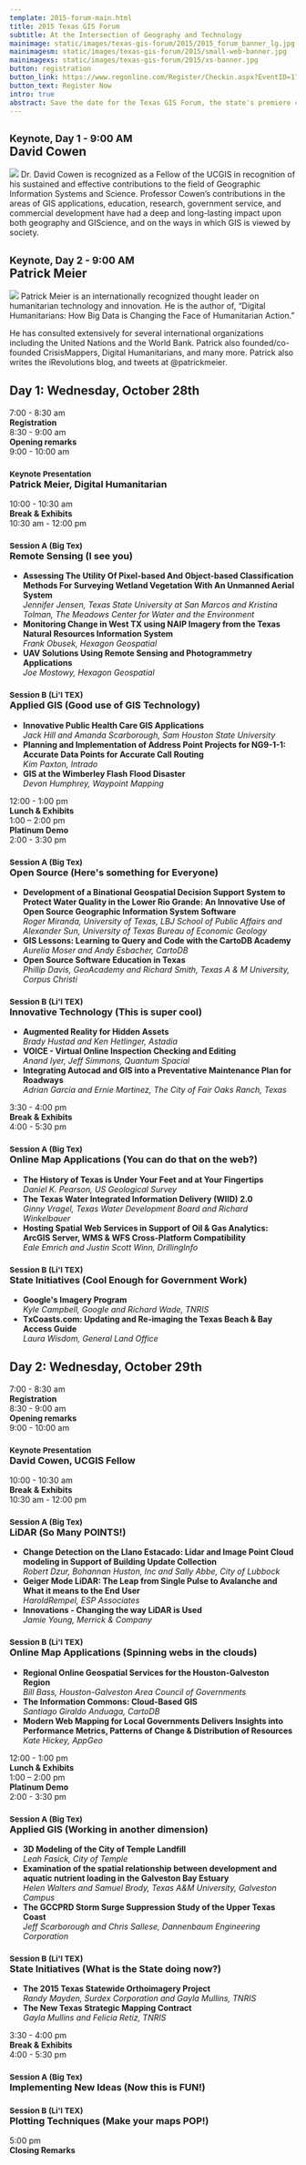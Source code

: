 ```yaml
---
template: 2015-forum-main.html
title: 2015 Texas GIS Forum
subtitle: At the Intersection of Geography and Technology
mainimage: static/images/texas-gis-forum/2015/2015_forum_banner_lg.jpg
mainimagesm: static/images/texas-gis-forum/2015/small-web-banner.jpg
mainimagexs: static/images/texas-gis-forum/2015/xs-banner.jpg
button: registration
button_link: https://www.regonline.com/Register/Checkin.aspx?EventID=1725172
button_text: Register Now
intro: true
abstract: Save the date for the Texas GIS Forum, the state's premiere conference for the geospatial professional community.
---
```

<div class="row">
<div class="col-md-6 keynote2015">
<h2><small>Keynote, Day 1 - 9:00 AM</small> <br>David Cowen</h2>

<p><img class="pull-right img-circle" src="{{ m.link('static/images/texas-gis-forum/2015/david_cowen.jpg')}}"> Dr. David Cowen is recognized as a Fellow of the UCGIS in recognition of his sustained and effective contributions to the field of Geographic Information Systems and Science. Professor Cowen’s contributions in the areas of GIS applications, education, research, government service, and commercial development have had a deep and long-lasting impact upon both geography and GIScience, and on the ways in which GIS is viewed by society.</p>
</div>

<div class="col-md-6 keynote2015">
<h2><small>Keynote, Day 2 - 9:00 AM</small> <br>Patrick Meier</h2>

<p><img class="pull-right img-circle" src="{{ m.link('static/images/texas-gis-forum/2015/patrick.jpg')}}"> Patrick Meier is an internationally recognized thought leader on humanitarian technology and innovation. He is the author of, “Digital Humanitarians: How Big Data is Changing the Face of Humanitarian Action.”</p>

<p>He has consulted extensively for several international organizations including the United Nations and the World Bank. Patrick also founded/co-founded CrisisMappers, Digital Humanitarians, and many more. Patrick also writes the iRevolutions blog, and tweets at @patrickmeier.</p>
</div>
</div>

<div class="container agenda-full">
<div class="row">
<h2>Day 1: Wednesday, October 28th</h2>
<div class="col-sm-2">
  7:00 - 8:30 am
  </div>
  <div class="col-sm-10">
    <strong>Registration</strong>
  </div>
</div>
<div class="row agenda-bg">
  <div class="col-sm-2">
  8:30 - 9:00 am
  </div>
  <div class="col-sm-10">
    <strong>Opening remarks</strong>
  </div>
</div>
<div class="row">
  <div class="col-sm-2">
  9:00 - 10:00 am
  </div>
  <div class="col-sm-10">
    <h3><small>Keynote Presentation</small><br>Patrick Meier, Digital Humanitarian</h3>
  </div>
</div>
<div class="row agenda-bg">
  <div class="col-sm-2">
  10:00 - 10:30 am
  </div>
  <div class="col-sm-10">
    <strong>Break &amp; Exhibits</strong>
  </div>
</div>

<div class="row">

<div class="col-sm-2">
  10:30 am - 12:00 pm
  </div>
  <div class="col-sm-10 col-md-5">
    <h3><small>Session A (Big Tex)</small><br>Remote Sensing (I see you)</h3>
    <ul class="agenda-track">
      <li><strong>Assessing The Utility Of Pixel-based And Object-based Classification Methods For Surveying Wetland Vegetation With An Unmanned Aerial System</strong><br>
     <em>Jennifer Jensen, Texas State University at San Marcos and Kristina Tolman, The Meadows Center for Water and the Environment</em></li>
    <li><strong>Monitoring Change in West TX using NAIP Imagery from the Texas Natural Resources Information System</strong><br>
    <em>Frank Obusek, Hexagon Geospatial</em></li>
    <li><strong>UAV Solutions Using Remote Sensing and Photogrammetry Applications</strong><br>
    <em>Joe Mostowy, Hexagon Geospatial</em></li>
  </ul>
  </div>
  <div class="col-sm-10 col-md-5 col-sm-offset-2 col-md-offset-0">
        <h3><small>Session B (Li'l TEX)</small><br>Applied GIS (Good use of GIS Technology)</h3>
    <ul class="agenda-track">
      <li><strong>Innovative Public Health Care GIS Applications</strong><br>
        <em>Jack Hill and Amanda Scarborough, Sam Houston State University</em></li>
    <li><strong>Planning and Implementation of Address Point Projects for NG9-1-1: Accurate Data Points for Accurate Call Routing</strong><br>
    <em>Kim Paxton, Intrado</em></li>
    <li><strong>GIS at the Wimberley Flash Flood Disaster </strong><br>
      <em>Devon Humphrey, Waypoint Mapping</em></li>
  </ul>
  </div>
</div>

<div class="row agenda-bg">
  <div class="col-sm-2">
  12:00 - 1:00 pm
  </div>
  <div class="col-sm-10">
    <strong>Lunch &amp; Exhibits</strong>
  </div>
</div>

<div class="row">
  <div class="col-sm-2">
  1:00 – 2:00 pm
  </div>
  <div class="col-sm-10">
    <strong>Platinum Demo</strong>
  </div>
</div>

<div class="row agenda-bg"> 
<div class="col-sm-2">
  2:00 - 3:30 pm
  </div>
  <div class="col-sm-10 col-md-5">
    <h3><small>Session A (Big Tex)</small><br>Open Source (Here's something for Everyone)</h3>
    <ul class="agenda-track">
      <li><strong>Development of a Binational Geospatial Decision Support System to Protect Water Quality in the Lower Rio Grande: An Innovative Use of Open Source Geographic Information System Software</strong><br>
      <em>Roger Miranda, University of Texas, LBJ School of Public Affairs and Alexander Sun, University of Texas Bureau of Economic Geology</em></li>
    <li><strong>GIS Lessons: Learning to Query and Code with the CartoDB Academy </strong><br>
    <em> Aurelia Moser and Andy Esbacher, CartoDB</em></li>
    <li><strong>Open Source Software Education in Texas</strong><br>
    <em>Phillip Davis, GeoAcademy and Richard Smith, Texas A &amp; M University, Corpus Christi</em></li>
  </ul>
  </div>
  <div class="col-sm-10 col-md-5 col-sm-offset-2 col-md-offset-0">
        <h3><small>Session B (Li'l TEX)</small><br>Innovative Technology (This is super cool)</h3>
    <ul class="agenda-track" >
      <li><strong>Augmented Reality for Hidden Assets</strong><br>
        <em>Brady Hustad and Ken Hetlinger, Astadia</em></li>
    <li><strong>VOICE - Virtual Online Inspection Checking and Editing</strong><br>
      <em>Anand Iyer, Jeff Simmons, Quantum Spacial</em></li>
    <li><strong>Integrating Autocad and GIS into a Preventative Maintenance Plan for Roadways</strong><br>
    <em>Adrian Garcia and Ernie Martinez, The City of Fair Oaks Ranch, Texas</em></li>
  </ul>
  </div>
</div>

<div class="row">
  <div class="col-sm-2">
  3:30 - 4:00 pm
  </div>
  <div class="col-sm-10">
    <strong>Break &amp; Exhibits</strong>
  </div>
</div>

<div class="row agenda-bg"> 
<div class="col-sm-2">
  4:00 - 5:30 pm
  </div>
  <div class="col-sm-10 col-md-5">
    <h3><small>Session A (Big Tex)</small><br>
      Online Map Applications (You can do that on the web?)</h3>
    <ul class="agenda-track">
      <li><strong>The History of Texas is Under Your Feet and at Your Fingertips</strong><br>
      <em> Daniel K. Pearson, US Geological Survey</em>
      </li>
      <li><strong>The Texas Water Integrated Information Delivery (WIID) 2.0</strong><br>
      <em>Ginny Vragel, Texas Water Development Board and Richard Winkelbauer</em></li>
      <li><strong>Hosting Spatial Web Services in Support of Oil &amp; Gas Analytics: ArcGIS  Server, WMS &amp; WFS Cross-Platform Compatibility</strong><br>
    <em>Eale Emrich and Justin Scott Winn, DrillingInfo</em></li>
  </ul>
  </div>
  <div class="col-sm-10 col-md-5 col-sm-offset-2 col-md-offset-0">
        <h3><small>Session B (Li'l TEX)</small><br>
          State Initiatives (Cool Enough for Government Work)</h3>
    <ul>
      <li><strong>Google's Imagery Program</strong><br>
        <em>Kyle Campbell, Google and Richard Wade, TNRIS</em></li>
    <li><strong>TxCoasts.com: Updating and Re-imaging the Texas Beach &amp; Bay Access Guide</strong><br>
      <em>Laura Wisdom, General Land Office</em></li>
  </ul>
  </div>
</div>

<div class="row forum-social-2015"

<div class="row">
<h2>Day 2: Wednesday, October 29th</h2>
<div class="col-sm-2">
  7:00 - 8:30 am
  </div>
  <div class="col-sm-10">
    <strong>Registration</strong>
  </div>
</div>
<div class="row agenda-bg">
  <div class="col-sm-2">
  8:30 - 9:00 am
  </div>
  <div class="col-sm-10">
    <strong>Opening remarks</strong>
  </div>
</div>
<div class="row">
  <div class="col-sm-2">
  9:00 - 10:00 am
  </div>
  <div class="col-sm-10">
    <h3><small>Keynote Presentation</small><br>David Cowen, UCGIS Fellow</h3>
  </div>
</div>
<div class="row agenda-bg">
  <div class="col-sm-2">
  10:00 - 10:30 am
  </div>
  <div class="col-sm-10">
    <strong>Break &amp; Exhibits</strong>
  </div>
</div>

<div class="row">

<div class="col-sm-2">
  10:30 am - 12:00 pm
  </div>
  <div class="col-sm-10 col-md-5">
    <h3><small>Session A (Big Tex)</small><br>LiDAR (So Many POINTS!)</h3>
    <ul class="agenda-track">
      <li><strong>Change Detection on the Llano Estacado: Lidar and Image Point Cloud modeling in Support of Building Update Collection</strong><br>
     <em>Robert Dzur, Bohannan Huston, Inc and Sally Abbe, City of Lubbock</em></li>
    <li><strong>Geiger Mode LiDAR: The Leap from Single Pulse to Avalanche and What it means to the End User</strong><br>
    <em>HaroldRempel, ESP Associates</em></li>
    <li><strong>Innovations - Changing the way LiDAR is Used</strong><br>
    <em>Jamie Young, Merrick &amp; Company</em></li>
  </ul>
  </div>
  <div class="col-sm-10 col-md-5 col-sm-offset-2 col-md-offset-0">
        <h3><small>Session B (Li'l TEX)</small><br>Online Map Applications (Spinning webs in the clouds)</h3>
    <ul class="agenda-track">
      <li><strong>Regional Online Geospatial Services for the Houston-Galveston Region</strong><br>
        <em>Bill Bass,  Houston-Galveston Area Council of Governments</em></li>
    <li><strong>The Information Commons: Cloud-Based GIS</strong><br>
    <em> Santiago Giraldo Anduaga, CartoDB</em></li>
    <li><strong>Modern Web Mapping for Local Governments Delivers Insights into Performance Metrics, Patterns of Change &amp; Distribution of Resources</strong><br>
      <em>Kate Hickey, AppGeo</em></li>
  </ul>
  </div>
</div>

<div class="row agenda-bg">
  <div class="col-sm-2">
  12:00 - 1:00 pm
  </div>
  <div class="col-sm-10">
    <strong>Lunch &amp; Exhibits</strong>
  </div>
</div>

<div class="row">
  <div class="col-sm-2">
  1:00 – 2:00 pm
  </div>
  <div class="col-sm-10">
    <strong>Platinum Demo</strong>
  </div>
</div>

<div class="row agenda-bg"> 
<div class="col-sm-2">
  2:00 - 3:30 pm
  </div>
  <div class="col-sm-10 col-md-5">
    <h3><small>Session A (Big Tex)</small><br>Applied GIS (Working in another dimension)</h3>
    <ul class="agenda-track">
      <li><strong>3D Modeling of the City of Temple Landfill</strong><br>
      <em>Leah Fasick, City of Temple</em></li>
    <li><strong>Examination of the spatial relationship between development and aquatic nutrient loading in the Galveston Bay Estuary</strong><br>
    <em> Helen Walters and Samuel Brody, Texas A&amp;M University, Galveston Campus</em></li>
    <li><strong>The GCCPRD Storm Surge Suppression Study of the Upper Texas Coast</strong><br>
    <em> Jeff Scarborough and Chris Sallese, Dannenbaum Engineering Corporation</em></li>
  </ul>
  </div>
  <div class="col-sm-10 col-md-5 col-sm-offset-2 col-md-offset-0">
        <h3><small>Session B (Li'l TEX)</small><br>State Initiatives (What is the State doing now?)</h3>
    <ul class="agenda-track" >
      <li><strong>The 2015 Texas Statewide Orthoimagery Project</strong><br>
        <em>Randy Mayden, Surdex Corporation and Gayla Mullins, TNRIS</em></li>
    <li><strong>The New Texas Strategic Mapping Contract</strong><br>
      <em>Gayla Mullins and Felicia Retiz, TNRIS</em></li>
  </ul>
  </div>
</div>

<div class="row">
  <div class="col-sm-2">
  3:30 - 4:00 pm
  </div>
  <div class="col-sm-10">
    <strong>Break &amp; Exhibits</strong>
  </div>
</div>

<div class="row agenda-bg"> 
<div class="col-sm-2">
  4:00 - 5:30 pm
  </div>
  <div class="col-sm-10 col-md-5">
    <h3><small>Session A (Big Tex)</small><br>
     Implementing New Ideas (Now this is FUN!)</h3>
  </div>
  <div class="col-sm-10 col-md-5 col-sm-offset-2 col-md-offset-0">
        <h3><small>Session B (Li'l TEX)</small><br>
          Plotting Techniques (Make your maps POP!)</h3>
  </div>
</div>

<div class="row">
  <div class="col-sm-2">
  5:00 pm
  </div>
  <div class="col-sm-10">
    <strong>Closing Remarks</strong>
  </div>
</div>

</div>
